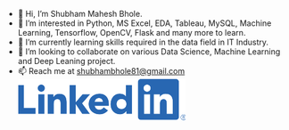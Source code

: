 - 👋 Hi, I’m Shubham Mahesh Bhole.
- 👀 I’m interested in Python, MS Excel, EDA, Tableau, MySQL, Machine Learning, Tensorflow, OpenCV, Flask and many more to learn.
- 🌱 I’m currently learning skills required in the data field in IT Industry.
- 💞️ I’m looking to collaborate on various Data Science, Machine Learning and Deep Leaning project.
- 📫 Reach me at shubhambhole81@gmail.com
[![alt text](./images/linkedin.png)](https://www.linkedin.com/in/shubhambhole/)


<!---
shubhambhole81/shubhambhole81 is a ✨ special ✨ repository because its `README.md` (this file) appears on your GitHub profile.
You can click the Preview link to take a look at your changes.
--->
